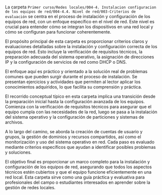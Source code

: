 La carpeta `Primer curso/Redes locales/004-4. Instalacion configuracion de los equipos de red/004-4.4. Nivel de red/003-Criterios de evaluación` se centra en el proceso de instalación y configuración de los equipos de red, con un enfoque específico en el nivel de red. Este nivel es crucial para entender cómo se integran los dispositivos en una red local y cómo se configuran para funcionar coherentemente.

El propósito principal de esta carpeta es proporcionar criterios claros y evaluaciones detalladas sobre la instalación y configuración correcta de los equipos de red. Esto incluye la verificación de requisitos técnicos, la preparación adecuada del sistema operativo, la asignación de direcciones IP y la configuración de servicios de red como DHCP o DNS.

El enfoque aquí es práctico y orientado a la solución real de problemas comunes que pueden surgir durante el proceso de instalación. Se presentan ejercicios y actividades que permiten al lector aplicar los conocimientos adquiridos, lo que facilita su comprensión y práctica.

El recorrido conceptual típico en esta carpeta implica una transición desde la preparación inicial hasta la configuración avanzada de los equipos. Comienza con la verificación de requisitos técnicos para asegurar que el equipo cumpla con las necesidades de la red, luego se pasa a la instalación del sistema operativo y la configuración de particiones y sistemas de archivos.

A lo largo del camino, se aborda la creación de cuentas de usuario y grupos, la gestión de dominios y recursos compartidos, así como el monitorización y uso del sistema operativo en red. Cada paso es evaluado mediante criterios específicos que ayudan a identificar posibles problemas y soluciones.

El objetivo final es proporcionar un marco completo para la instalación y configuración de los equipos de red, asegurando que todos los aspectos técnicos estén cubiertos y que el equipo funcione eficientemente en una red local. Esta carpeta sirve como una guía práctica y evaluativa para profesionales del campo o estudiantes interesados en aprender sobre la gestión de redes locales.

